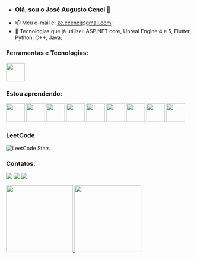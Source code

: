 - ### Olá, sou o José Augusto Cenci 👋
- 📫 Meu e-mail é: ze.ccenci@gmail.com;
- 👀 Tecnologias que já utilizei: ASP.NET core, Unreal Engine 4 e 5, Flutter, Python, C++, Java;

 

<!---
cenciW/cenciW is a ✨ special ✨ repository because its `README.md` (this file) appears on your GitHub profile.
You can click the Preview link to take a look at your changes.
--->

### Ferramentas e Tecnologias:

<img src="https://cdn.jsdelivr.net/gh/devicons/devicon/icons/git/git-original.svg" width="50" height="50"/>



### Estou aprendendo:

<img src="https://cdn.jsdelivr.net/gh/devicons/devicon/icons/dotnetcore/dotnetcore-original.svg" width="50" height="50"/> <img src="https://cdn.jsdelivr.net/gh/devicons/devicon/icons/cplusplus/cplusplus-original.svg" width="50" height="50"/> <img src="https://img.icons8.com/color/48/000000/microsoft-sql-server.png" width="50" height="50"/> <img src="https://img.icons8.com/ios-filled/50/000000/unreal-engine.png" width="50" height="50"/> <img src="https://img.icons8.com/color/48/000000/flutter.png" width="50" height="50"/> <img src="https://img.icons8.com/color/48/000000/java-coffee-cup-logo.png" width="50" height="50"/>  <img src="https://cdn.jsdelivr.net/gh/devicons/devicon/icons/react/react-original.svg" width="50" height="50"/> <img src="https://cdn.jsdelivr.net/gh/devicons/devicon/icons/nextjs/nextjs-original.svg" width="50" height="50"/> <img src="https://cdn.jsdelivr.net/gh/devicons/devicon/icons/tailwindcss/tailwindcss-plain.svg" width="50" height="50"/>


### LeetCode
![LeetCode Stats](https://leetcard.jacoblin.cool/cenciW?theme=dark&font=Roboto&ext=heatmap)



### Contatos:

<a href="https://www.instagram.com/ze_cenci/" target="_blank"><img src="https://img.shields.io/badge/-Instagram-%23E4405F?style=for-the-badge&logo=instagram&logoColor=white" target="_blank"></a>
<a href = "ze.ccenci@gmail.com"><img src="https://img.shields.io/badge/Gmail-D14836?style=for-the-badge&logo=gmail&logoColor=white" target="_blank"></a>
<a href="https://www.linkedin.com/in/jose-augusto-cenci-castilho-94282420a/" target="_blank"><img src="https://img.shields.io/badge/-LinkedIn-%230077B5?style=for-the-badge&logo=linkedin&logoColor=white" target="_blank"></a>   



<a href="https://github.com/cenciW"> <img height="180em" src="https://github-readme-stats.vercel.app/api/top-langs/?username=cenciW&layout=compact&langs_count=7&theme=dracula" />  <img height="180em" src="https://github-readme-stats.vercel.app/api?username=cenciW&show_icons=true&theme=dracula&include_all_commits=true&count_private=true"/>

  
 <!---![Snake animation](https://github.com/seu-usuário-aqui/seu-usuário-aqui/blob/output/github-contribution-grid-snake.svg)
--->
